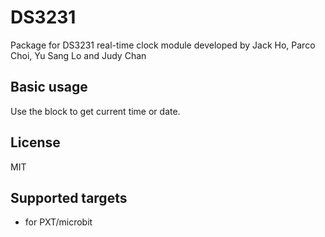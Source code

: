 # DS3231
Package for DS3231 real-time clock module developed by Jack Ho, Parco Choi, Yu Sang Lo and Judy Chan
## Basic usage
Use the block to get current time or date.

## License

MIT

## Supported targets

* for PXT/microbit
